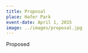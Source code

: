 ```yaml
---
title: Proposal
place: Hafer Park
event-date: April 1, 2015
image: ../images/proposal.jpg
---
```

Proposed
